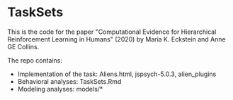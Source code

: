 # TaskSets

This is the code for the paper "Computational Evidence for Hierarchical Reinforcement Learning in Humans" (2020) by Maria K. Eckstein and Anne GE Collins.

The repo contains:
* Implementation of the task: Aliens.html, jspsych-5.0.3, alien_plugins
* Behavioral analyses: TaskSets.Rmd
* Modeling analyses: models/*
